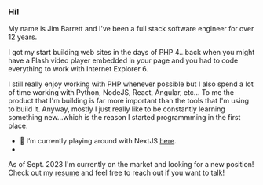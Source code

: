 ### Hi!

My name is Jim Barrett and I've been a full stack software engineer for over 12 years.

I got my start building web sites in the days of PHP 4...back when you might have a Flash video player 
embedded in your page and you had to code everything to work with Internet Explorer 6.

I still really enjoy working with PHP whenever possible but I also spend a lot of time working with Python, 
NodeJS, React, Angular, etc... To me the product that I'm building is far more important than the tools that 
I'm using to build it. Anyway, mostly I just really like to be constantly learning something new...which is 
the reason I started programmming in the first place.

- 🔭 I’m currently playing around with NextJS [here](https://github.com/jimbarrett/bible-verse-lookup).
- 
As of Sept. 2023 I'm currently on the market and looking for a new position! Check out my [resume](https://jimbarrett.github.io/resume/) 
and feel free to reach out if you want to talk!



<!--
**jimbarrett/jimbarrett** is a ✨ _special_ ✨ repository because its `README.md` (this file) appears on your GitHub profile.

Here are some ideas to get you started:

- 🔭 I’m currently working on ...
- 🌱 I’m currently learning ...
- 👯 I’m looking to collaborate on ...
- 🤔 I’m looking for help with ...
- 💬 Ask me about ...
- 📫 How to reach me: ...
- 😄 Pronouns: ...
- ⚡ Fun fact: ...
-->
